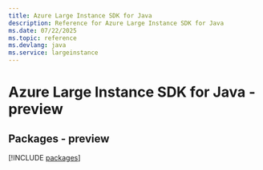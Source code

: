 ```yaml
---
title: Azure Large Instance SDK for Java
description: Reference for Azure Large Instance SDK for Java
ms.date: 07/22/2025
ms.topic: reference
ms.devlang: java
ms.service: largeinstance
---
```

# Azure Large Instance SDK for Java - preview
## Packages - preview
[!INCLUDE [packages](large-instance-index.md)]